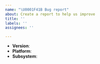 ```yaml
---
name: "\U0001F41B Bug report"
about: Create a report to help us improve
title: ''
labels: ''
assignees: ''

---
```


<!--
Thank you for reporting a possible bug in IndyKite.

Please fill in as much of the template below as you can.

Version: output of `node version`
Platform: output of `uname -a` (UNIX), or version and 32 or 64-bit (Windows)
Subsystem: if known, please specify the affected core module name

If possible, please provide code that demonstrates the problem, keeping it as
simple and free of external dependencies as you can.
-->

* **Version**:
* **Platform**:
* **Subsystem**:

<!-- Please provide more details below this comment. -->
